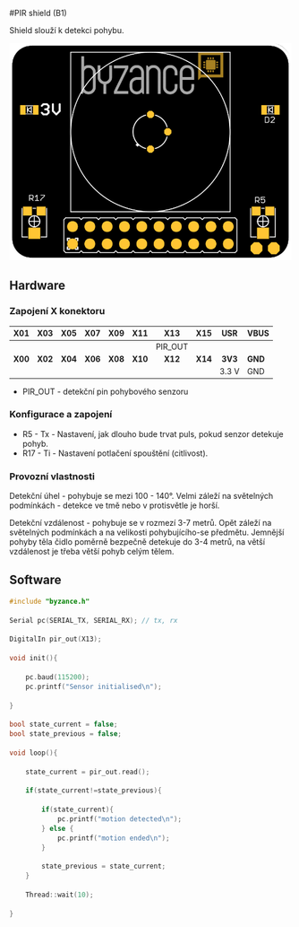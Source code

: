 #PIR shield \(B1\)

Shield slouží k detekci pohybu.

![](/assets/shield_pir_b1.png)

## Hardware

### Zapojení X konektoru

| **X01** | **X03** | **X05** | **X07** | **X09** | **X11** | **X13** | **X15** | **USR** | **VBUS** |
| :---: | :---: | :---: | :---: | :---: | :---: | :---: | :---: | :---: | :--- |
| | | | | | | PIR_OUT| | | |
| **X00** | **X02** | **X04** | **X06** | **X08** | **X10** | **X12** | **X14** | **3V3** | **GND** |
| | | | | | | | | 3.3 V | GND |

* PIR_OUT - detekční pin pohybového senzoru

### Konfigurace a zapojení

* R5  - Tx - Nastavení, jak dlouho bude trvat puls, pokud senzor detekuje pohyb.
* R17 - Ti - Nastavení potlačení spouštění (citlivost).

### Provozní vlastnosti

Detekční úhel - pohybuje se mezi 100 - 140°. Velmi záleží na světelných podmínkách - detekce ve tmě nebo v protisvětle je horší.

Detekční vzdálenost - pohybuje se v rozmezí 3-7 metrů. Opět záleží na světelných podmínkách a na velikosti pohybujícího-se předmětu. Jemnější pohyby těla čidlo poměrně bezpečně detekuje do 3-4 metrů, na větší vzdálenost je třeba větší pohyb celým tělem.

## Software

```cpp
#include "byzance.h"

Serial pc(SERIAL_TX, SERIAL_RX); // tx, rx

DigitalIn pir_out(X13);

void init(){   

	pc.baud(115200);
	pc.printf("Sensor initialised\n");

}

bool state_current = false;
bool state_previous = false;

void loop(){

	state_current = pir_out.read();

	if(state_current!=state_previous){

		if(state_current){
			pc.printf("motion detected\n");
		} else {
			pc.printf("motion ended\n");
		}

		state_previous = state_current;
	}

	Thread::wait(10);

}

```

